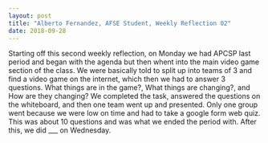 ```yaml
---
layout: post
title: "Alberto Fernandez, AFSE Student, Weekly Reflection 02"
date: 2018-09-28
---
```


Starting off this second weekly reflection, on Monday we had APCSP last period and began with the agenda but then whent into the main 
video game section of the class. We were basically told to split up into teams of 3 and find a video game on the internet, which then 
we had to answer 3 questions. What things are in the game?, What things are changing?, and How are they changing? We completed the task, 
answered the questions on the whiteboard, and then one team went up and presented. Only one group went because we were low on time and 
had to take a google form web quiz. This was about 10 questions and was what we ended the period with. After this, we did ___ on 
Wednesday.
